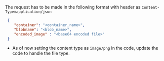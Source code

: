 The request has to be made in the following format with header as `Content-Type=application/json`

```json
 {
    "container": "<container_name>",
    "blobname": "<blob_name>",
    "encoded_image" : "<base64 encoded file>"
 }
 ```

* As of now setting the content type as `image/png` in the code, update the code to handle the file type.
